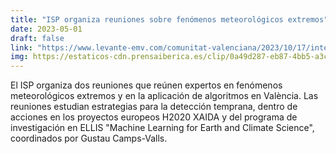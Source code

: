 ```yaml
---
title: "ISP organiza reuniones sobre fenómenos meteorológicos extremos"
date: 2023-05-01
draft: false
link: "https://www.levante-emv.com/comunitat-valenciana/2023/10/17/inteligencia-artificial-usada-gran-aliada-93417060.html"
img: https://estaticos-cdn.prensaiberica.es/clip/0a49d287-eb87-4bb5-a3cf-4137910927fa_16-9-aspect-ratio_default_0.webp
---
```


El ISP organiza dos reuniones que reúnen expertos en fenómenos meteorológicos extremos y en la aplicación de algoritmos en València. Las reuniones estudian estrategias para la detección temprana, dentro de acciones en los proyectos europeos H2020 XAIDA y del programa de investigación en ELLIS "Machine Learning for Earth and Climate Science", coordinados por Gustau Camps-Valls.
